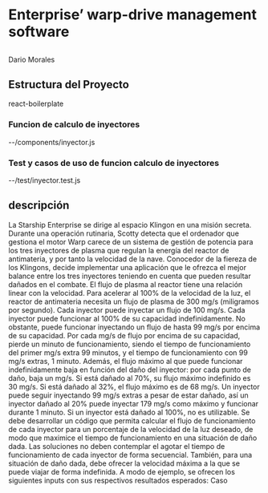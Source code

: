 # Enterprise’ warp-drive management software

## 
Dario Morales
## Estructura del Proyecto

react-boilerplate 

### Funcion de calculo de inyectores
--/components/inyector.js

### Test y casos de uso de funcion calculo de inyectores
--/test/inyector.test.js

## descripción

La Starship Enterprise se dirige al espacio Klingon en una misión secreta. Durante una operación rutinaria, Scotty detecta que el ordenador que gestiona el motor Warp carece de un sistema de gestión de potencia para los tres inyectores de plasma que regulan la energía del reactor de antimateria, y por tanto la velocidad de la nave.
Conocedor de la fiereza de los Klingons, decide implementar una aplicación que le ofrezca el mejor balance entre los tres inyectores teniendo en cuenta que pueden resultar dañados en el combate.
El flujo de plasma al reactor tiene una relación linear con la velocidad. Para acelerar al 100% de la velocidad de la luz, el reactor de antimateria necesita un flujo de plasma de 300 mg/s (miligramos por segundo). Cada inyector puede inyectar un flujo de 100 mg/s.
Cada inyector puede funcionar al 100% de su capacidad indefinidamente. No obstante, puede funcionar inyectando un flujo de hasta 99 mg/s por encima de su capacidad. Por cada mg/s de flujo por encima de su capacidad, pierde un minuto de funcionamiento, siendo el tiempo de funcionamiento del primer mg/s extra 99 minutos, y el tiempo de funcionamiento con 99 mg/s extras, 1 minuto.
Además, el flujo máximo al que puede funcionar indefinidamente baja en función del daño del inyector: por cada punto de daño, baja un mg/s. Si está dañado al 70%, su flujo máximo indefinido es 30 mg/s. Si está dañado al 32%, el flujo máximo es de 68 mg/s. Un inyector puede seguir inyectando 99 mg/s extras a pesar de estar dañado, así un inyector dañado al 20% puede inyectar 179 mg/s como máximo y funcionar durante 1 minuto. Si un inyector está dañado al 100%, no es utilizable.
Se debe desarrollar un código que permita calcular el flujo de funcionamiento de cada inyector para un porcentaje de la velocidad de la luz deseado, de modo que maximice el tiempo de funcionamiento en una situación de daño dada. Las soluciones no deben contemplar el agotar el tiempo de funcionamiento de cada inyector de forma secuencial.
También, para una situación de daño dada, debe ofrecer la velocidad máxima a la que se puede viajar de forma indefinida.
A modo de ejemplo, se ofrecen los siguientes inputs con sus respectivos resultados esperados:
Caso
	